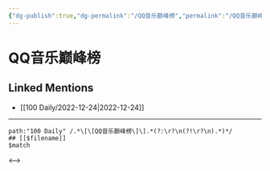 ```yaml
---
{"dg-publish":true,"dg-permalink":"/QQ音乐巅峰榜","permalink":"/QQ音乐巅峰榜/"}
---
```


# QQ音乐巅峰榜

## Linked Mentions
- [[100 Daily/2022-12-24\|2022-12-24]]


---

```expander
path:"100 Daily" /.*\[\[QQ音乐巅峰榜\]\].*(?:\r?\n(?!\r?\n).*)*/
## [[$filename]]
$match
```

<-->